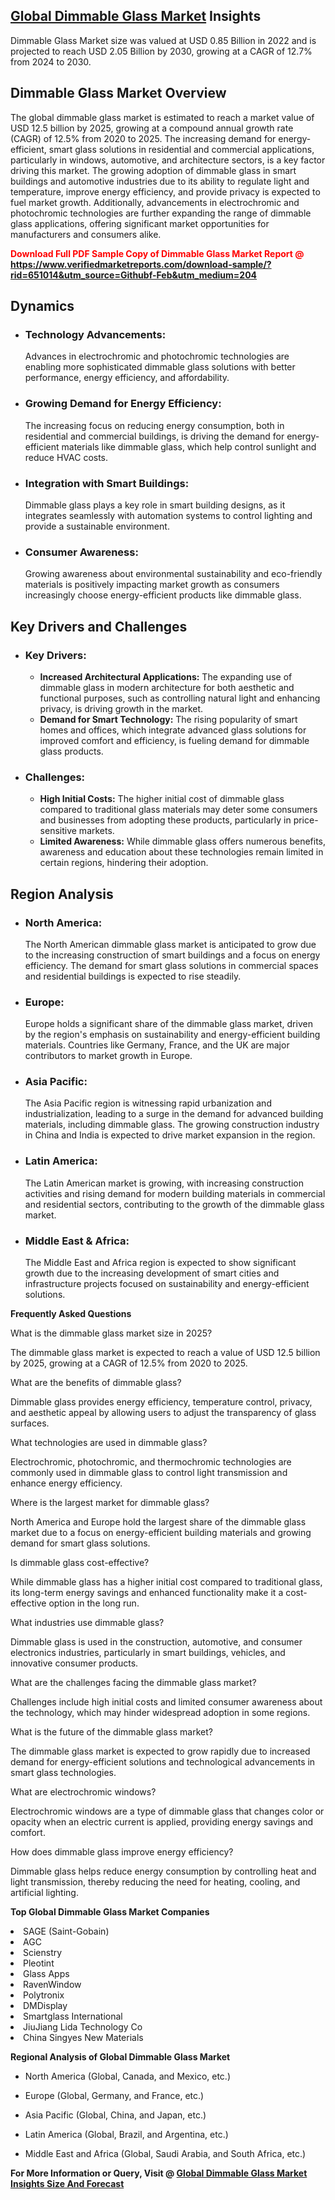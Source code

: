 <h2><a href="https://www.verifiedmarketreports.com/download-sample/?rid=651014&amp;utm_source=Githubf&amp;utm_medium=204" target="_blank">Global Dimmable Glass Market</a> Insights</h2><p>Dimmable Glass Market size was valued at USD 0.85 Billion in 2022 and is projected to reach USD 2.05 Billion by 2030, growing at a CAGR of 12.7% from 2024 to 2030.</p><p> <h2>Dimmable Glass Market Overview</h2> <p>The global dimmable glass market is estimated to reach a market value of USD 12.5 billion by 2025, growing at a compound annual growth rate (CAGR) of 12.5% from 2020 to 2025. The increasing demand for energy-efficient, smart glass solutions in residential and commercial applications, particularly in windows, automotive, and architecture sectors, is a key factor driving this market. The growing adoption of dimmable glass in smart buildings and automotive industries due to its ability to regulate light and temperature, improve energy efficiency, and provide privacy is expected to fuel market growth. Additionally, advancements in electrochromic and photochromic technologies are further expanding the range of dimmable glass applications, offering significant market opportunities for manufacturers and consumers alike.</p> <p><strong><p><span class=""><span style="color: #ff0000;"><strong>Download Full PDF Sample Copy of Dimmable Glass Market Report</strong> @ </span><a href="https://www.verifiedmarketreports.com/download-sample/?rid=651014&amp;utm_source=Githubf-Feb&amp;utm_medium=204" target="_blank">https://www.verifiedmarketreports.com/download-sample/?rid=651014&amp;utm_source=Githubf-Feb&amp;utm_medium=204</a></span></p></strong></p> <h2>Dynamics</h2> <ul> <li><h3>Technology Advancements:</h3> Advances in electrochromic and photochromic technologies are enabling more sophisticated dimmable glass solutions with better performance, energy efficiency, and affordability.</li> <li><h3>Growing Demand for Energy Efficiency:</h3> The increasing focus on reducing energy consumption, both in residential and commercial buildings, is driving the demand for energy-efficient materials like dimmable glass, which help control sunlight and reduce HVAC costs.</li> <li><h3>Integration with Smart Buildings:</h3> Dimmable glass plays a key role in smart building designs, as it integrates seamlessly with automation systems to control lighting and provide a sustainable environment.</li> <li><h3>Consumer Awareness:</h3> Growing awareness about environmental sustainability and eco-friendly materials is positively impacting market growth as consumers increasingly choose energy-efficient products like dimmable glass.</li> </ul> <h2>Key Drivers and Challenges</h2> <ul> <li><h3>Key Drivers:</h3> <ul> <li><strong>Increased Architectural Applications:</strong> The expanding use of dimmable glass in modern architecture for both aesthetic and functional purposes, such as controlling natural light and enhancing privacy, is driving growth in the market.</li> <li><strong>Demand for Smart Technology:</strong> The rising popularity of smart homes and offices, which integrate advanced glass solutions for improved comfort and efficiency, is fueling demand for dimmable glass products.</li> </ul> </li> <li><h3>Challenges:</h3> <ul> <li><strong>High Initial Costs:</strong> The higher initial cost of dimmable glass compared to traditional glass materials may deter some consumers and businesses from adopting these products, particularly in price-sensitive markets.</li> <li><strong>Limited Awareness:</strong> While dimmable glass offers numerous benefits, awareness and education about these technologies remain limited in certain regions, hindering their adoption.</li> </ul> </li> </ul> <h2>Region Analysis</h2> <ul> <li><h3>North America:</h3> The North American dimmable glass market is anticipated to grow due to the increasing construction of smart buildings and a focus on energy efficiency. The demand for smart glass solutions in commercial spaces and residential buildings is expected to rise steadily.</li> <li><h3>Europe:</h3> Europe holds a significant share of the dimmable glass market, driven by the region's emphasis on sustainability and energy-efficient building materials. Countries like Germany, France, and the UK are major contributors to market growth in Europe.</li> <li><h3>Asia Pacific:</h3> The Asia Pacific region is witnessing rapid urbanization and industrialization, leading to a surge in the demand for advanced building materials, including dimmable glass. The growing construction industry in China and India is expected to drive market expansion in the region.</li> <li><h3>Latin America:</h3> The Latin American market is growing, with increasing construction activities and rising demand for modern building materials in commercial and residential sectors, contributing to the growth of the dimmable glass market.</li> <li><h3>Middle East & Africa:</h3> The Middle East and Africa region is expected to show significant growth due to the increasing development of smart cities and infrastructure projects focused on sustainability and energy-efficient solutions.</li> </ul> <p><strong>Frequently Asked Questions</strong></p> <p>What is the dimmable glass market size in 2025?</p> <p>The dimmable glass market is expected to reach a value of USD 12.5 billion by 2025, growing at a CAGR of 12.5% from 2020 to 2025.</p> <p>What are the benefits of dimmable glass?</p> <p>Dimmable glass provides energy efficiency, temperature control, privacy, and aesthetic appeal by allowing users to adjust the transparency of glass surfaces.</p> <p>What technologies are used in dimmable glass?</p> <p>Electrochromic, photochromic, and thermochromic technologies are commonly used in dimmable glass to control light transmission and enhance energy efficiency.</p> <p>Where is the largest market for dimmable glass?</p> <p>North America and Europe hold the largest share of the dimmable glass market due to a focus on energy-efficient building materials and growing demand for smart glass solutions.</p> <p>Is dimmable glass cost-effective?</p> <p>While dimmable glass has a higher initial cost compared to traditional glass, its long-term energy savings and enhanced functionality make it a cost-effective option in the long run.</p> <p>What industries use dimmable glass?</p> <p>Dimmable glass is used in the construction, automotive, and consumer electronics industries, particularly in smart buildings, vehicles, and innovative consumer products.</p> <p>What are the challenges facing the dimmable glass market?</p> <p>Challenges include high initial costs and limited consumer awareness about the technology, which may hinder widespread adoption in some regions.</p> <p>What is the future of the dimmable glass market?</p> <p>The dimmable glass market is expected to grow rapidly due to increased demand for energy-efficient solutions and technological advancements in smart glass technologies.</p> <p>What are electrochromic windows?</p> <p>Electrochromic windows are a type of dimmable glass that changes color or opacity when an electric current is applied, providing energy savings and comfort.</p> <p>How does dimmable glass improve energy efficiency?</p> <p>Dimmable glass helps reduce energy consumption by controlling heat and light transmission, thereby reducing the need for heating, cooling, and artificial lighting.</p> </p><p><strong>Top Global Dimmable Glass Market Companies</strong></p><div data-test-id=""><p><li>SAGE (Saint-Gobain)</li><li> AGC</li><li> Scienstry</li><li> Pleotint</li><li> Glass Apps</li><li> RavenWindow</li><li> Polytronix</li><li> DMDisplay</li><li> Smartglass International</li><li> JiuJiang Lida Technology Co</li><li> China Singyes New Materials</li></p><div><strong>Regional Analysis of&nbsp;Global Dimmable Glass Market</strong></div><ul><li dir="ltr"><p dir="ltr">North America&nbsp;(Global, Canada, and Mexico, etc.)</p></li><li dir="ltr"><p dir="ltr">Europe (Global, Germany, and France, etc.)</p></li><li dir="ltr"><p dir="ltr">Asia Pacific&nbsp;(Global, China, and Japan, etc.)</p></li><li dir="ltr"><p dir="ltr">Latin America&nbsp;(Global, Brazil, and Argentina, etc.)</p></li><li dir="ltr">Middle East and Africa&nbsp;(Global, Saudi Arabia, and South Africa, etc.)</li></ul><p><strong>For More Information or Query, Visit @&nbsp;</strong><strong><a href="https://www.verifiedmarketreports.com/product/dimmable-glass-market/?utm_source=Githubf&amp;utm_medium=204" target="_blank">Global Dimmable Glass Market Insights Size And Forecast</a></strong></p></div>
